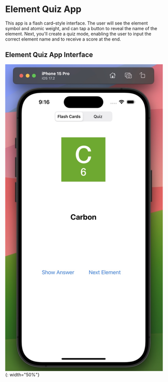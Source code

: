 # Element Quiz App

This app is a flash card–style interface. The user will see the element symbol and atomic weight, and can tap a button to reveal the name of the element. Next, you'll create a quiz mode, enabling the user to input the correct element name and to receive a score at the end.

## Element Quiz App Interface
![interface](interface.jpg){: width="50%"}
